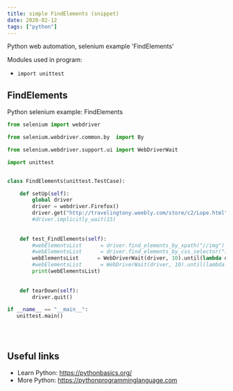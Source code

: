 ```yaml
---
title: simple FindElements (snippet)
date: 2020-02-12
tags: ["python"]
---
```

Python web automation, selenium example 'FindElements'


Modules used in program: 
* `import unittest`

## FindElements

Python selenium example: FindElements

```python
from selenium import webdriver

from selenium.webdriver.common.by  import By

from selenium.webdriver.support.ui import WebDriverWait

import unittest


class FindElements(unittest.TestCase):

    def setUp(self):
        global driver
        driver = webdriver.Firefox()
        driver.get("http://travelingtony.weebly.com/store/c2/Lope.html")
        #driver.implicitly_wait(15)
    
    
    def test_FindElements(self):
        #webElementsList      = driver.find_elements_by_xpath("//img")
        #webElementsList      = driver.find_elements_by_css_selector("img")
        webElementsList      = WebDriverWait(driver, 10).until(lambda driver: driver.find_elements_by_xpath("//img"))
        #webElementsList      = WebDriverWait(driver, 10).until(lambda driver: driver.find_elements_by_css_selector(""))
        print(webElementsList)
    
    
    def tearDown(self):
        driver.quit()

if __name__ == "__main__":
   unittest.main()





```

## Useful links

- Learn Python: https://pythonbasics.org/
- More Python: https://pythonprogramminglanguage.com
